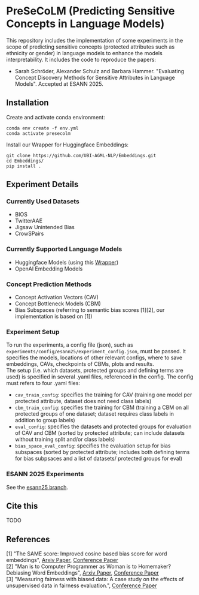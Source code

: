 # PreSeCoLM (Predicting Sensitive Concepts in Language Models)

This repository includes the implementation of some experiments in the scope of predicting sensitive concepts (protected attributes such as ethnicity or gender) in language models to enhance the models interpretability.
It includes the code to reproduce the papers:

- Sarah Schröder, Alexander Schulz and Barbara Hammer. "Evaluating Concept Discovery Methods for Sensitive Attributes in Language Models". Accepted at ESANN 2025.


## Installation

Create and activate conda environment:
```commandline
conda env create -f env.yml
conda activate presecolm
```

Install our Wrapper for Huggingface Embeddings:
```commandline
git clone https://github.com/UBI-AGML-NLP/Embeddings.git
cd Embeddings/
pip install .
```


## Experiment Details

### Currently Used Datasets
- BIOS
- TwitterAAE
- Jigsaw Unintended Bias
- CrowSPairs

### Currently Supported Language Models
- Huggingface Models (using this [Wrapper](https://github.com/UBI-AGML-NLP/Embeddings))
- OpenAI Embedding Models

### Concept Prediction Methods
- Concept Activation Vectors (CAV)
- Concept Bottleneck Models (CBM)
- Bias Subspaces (referring to semantic bias scores [1][2], our implementation is based on [1])

### Experiment Setup
To run the experiments, a config file (json), such as `experiments/config/esann25/experiment_config.json`, must be passed. It specifies the models, locations of other relevant configs, where to save embeddings, CAVs, checkpoints of CBMs, plots and results.  
The setup (i.e. which datasets, protected groups and defining terms are used) is specified in several .yaml files, referenced in the config. The config must refers to four .yaml files:
- `cav_train_config`: specifies the training for CAV (training one model per protected attribute, dataset does not need class labels)
- `cbm_train_config`: specifies the training for CBM (training a CBM on all protected groups of one dataset; dataset requires class labels in addition to group labels)
- `eval_config`: specifies the datasets and protected groups for evaluation of CAV and CBM (sorted by protected attribute; can include datasets without training split and/or class labels)
- `bias_space_eval_config`: specifies the evaluation setup for bias subspaces (sorted by protected attribute; includes both defining terms for bias subpsaces and a list of datasets/ protected groups for eval)

### ESANN 2025 Experiments
See the [esann25 branch](https://github.com/HammerLabML/PreSeCoLM/tree/esann25).


## Cite this
TODO



## References

[1] "The SAME score: Improved cosine based bias score for word embeddings", [Arxiv Paper](https://arxiv.org/abs/2203.14603), [Conference Paper](https://ieeexplore.ieee.org/abstract/document/10651275/)    
[2] "Man is to Computer Programmer as Woman is to Homemaker? Debiasing Word Embeddings", [Arxiv Paper](https://arxiv.org/abs/1607.06520), [Conference Paper](https://proceedings.neurips.cc/paper_files/paper/2016/file/a486cd07e4ac3d270571622f4f316ec5-Paper.pdf)    
[3] "Measuring fairness with biased data: A case study on the effects of unsupervised data in fairness evaluation.", [Conference Paper](https://link.springer.com/chapter/10.1007/978-3-031-43085-5_11)  
